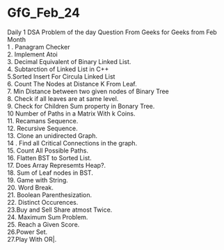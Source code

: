 # GfG_Feb_24
Daily 1 DSA Problem of the day Question From Geeks for Geeks from Feb Month
<br> 1 . Panagram Checker <br> 2. Implement Atoi <br> 3. Decimal Equivalent of Binary Linked List. <br> 4. Subtarction of Linked List in C++ <br> 5.Sorted Insert For Circula Linked List <br> 6. Count The Nodes at Distance K From Leaf.<br> 7. Min Distance between two given nodes of Binary Tree <br> 8. Check if all leaves are at same level. <br> 9. Check for Children Sum property in Bonary Tree. <br> 10 Number of Paths in a Matrix With k Coins. <br>11. Recamans Sequence.<br> 12. Recursive Sequence. <br> 13. Clone an unidirected Graph.<br> 14 . Find all Critical Connections in the graph.<br> 15. Count All Possible Paths.<br>16. Flatten BST to Sorted List.<br> 17. Does Array Represemts Heap?.<br> 18. Sum of Leaf nodes in BST. <br> 19. Game with String.<br> 20. Word Break.<br> 21. Boolean Parenthesization.<br> 22. Distinct Occurences.<br> 23.Buy and Sell Share atmost Twice.<br> 24. Maximum Sum Problem.<br> 25. Reach a Given Score.<br> 26.Power Set.<br> 27.Play With OR|.
